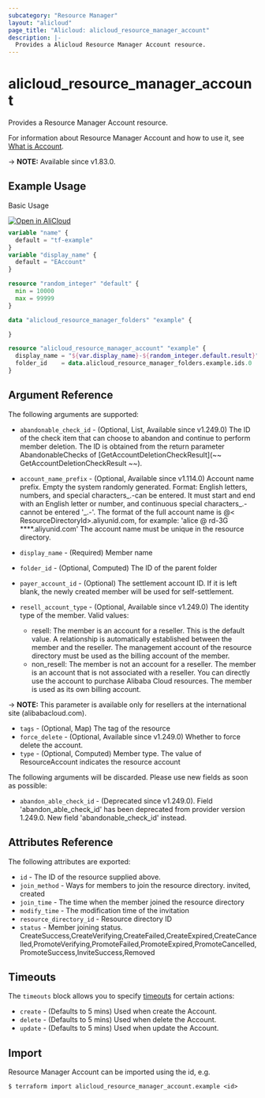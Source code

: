 ```yaml
---
subcategory: "Resource Manager"
layout: "alicloud"
page_title: "Alicloud: alicloud_resource_manager_account"
description: |-
  Provides a Alicloud Resource Manager Account resource.
---
```


# alicloud_resource_manager_account

Provides a Resource Manager Account resource.



For information about Resource Manager Account and how to use it, see [What is Account](https://www.alibabacloud.com/help/en/doc-detail/111231.htm).

-> **NOTE:** Available since v1.83.0.

## Example Usage

Basic Usage

<div style="display: block;margin-bottom: 40px;"><div class="oics-button" style="float: right;position: absolute;margin-bottom: 10px;">
  <a href="https://api.aliyun.com/terraform?resource=alicloud_resource_manager_account&exampleId=a3c39ae4-d702-ffd5-b41b-53e377262ab15bcbe992&activeTab=example&spm=docs.r.resource_manager_account.0.a3c39ae4d7&intl_lang=EN_US" target="_blank">
    <img alt="Open in AliCloud" src="https://img.alicdn.com/imgextra/i1/O1CN01hjjqXv1uYUlY56FyX_!!6000000006049-55-tps-254-36.svg" style="max-height: 44px; max-width: 100%;">
  </a>
</div></div>

```terraform
variable "name" {
  default = "tf-example"
}
variable "display_name" {
  default = "EAccount"
}

resource "random_integer" "default" {
  min = 10000
  max = 99999
}

data "alicloud_resource_manager_folders" "example" {

}

resource "alicloud_resource_manager_account" "example" {
  display_name = "${var.display_name}-${random_integer.default.result}"
  folder_id    = data.alicloud_resource_manager_folders.example.ids.0
}
```

## Argument Reference

The following arguments are supported:
* `abandonable_check_id` - (Optional, List, Available since v1.249.0) The ID of the check item that can choose to abandon and continue to perform member deletion.
The ID is obtained from the return parameter AbandonableChecks of [GetAccountDeletionCheckResult](~~ GetAccountDeletionCheckResult ~~).
* `account_name_prefix` - (Optional, Available since v1.114.0) Account name prefix. Empty the system randomly generated.
Format: English letters, numbers, and special characters_.-can be entered. It must start and end with an English letter or number, and continuous special characters_.-cannot be entered '_.-'.
The format of the full account name is @< ResourceDirectoryId>.aliyunid.com, for example: 'alice @ rd-3G ****.aliyunid.com'
The account name must be unique in the resource directory.

* `display_name` - (Required) Member name
* `folder_id` - (Optional, Computed) The ID of the parent folder
* `payer_account_id` - (Optional) The settlement account ID. If it is left blank, the newly created member will be used for self-settlement.
* `resell_account_type` - (Optional, Available since v1.249.0) The identity type of the member. Valid values:
  - resell: The member is an account for a reseller. This is the default value. A relationship is automatically established between the member and the reseller. The management account of the resource directory must be used as the billing account of the member.
  - non_resell: The member is not an account for a reseller. The member is an account that is not associated with a reseller. You can directly use the account to purchase Alibaba Cloud resources. The member is used as its own billing account.

-> **NOTE:**  This parameter is available only for resellers at the international site (alibabacloud.com).

* `tags` - (Optional, Map) The tag of the resource
* `force_delete` - (Optional, Available since v1.249.0) Whether to force delete the account.
* `type` - (Optional, Computed) Member type. The value of ResourceAccount indicates the resource account

The following arguments will be discarded. Please use new fields as soon as possible:
* `abandon_able_check_id` - (Deprecated since v1.249.0). Field 'abandon_able_check_id' has been deprecated from provider version 1.249.0. New field 'abandonable_check_id' instead.

## Attributes Reference

The following attributes are exported:
* `id` - The ID of the resource supplied above.
* `join_method` - Ways for members to join the resource directory.  invited, created
* `join_time` - The time when the member joined the resource directory
* `modify_time` - The modification time of the invitation
* `resource_directory_id` - Resource directory ID
* `status` - Member joining status.  CreateSuccess,CreateVerifying,CreateFailed,CreateExpired,CreateCancelled,PromoteVerifying,PromoteFailed,PromoteExpired,PromoteCancelled,PromoteSuccess,InviteSuccess,Removed

## Timeouts

The `timeouts` block allows you to specify [timeouts](https://developer.hashicorp.com/terraform/language/resources/syntax#operation-timeouts) for certain actions:
* `create` - (Defaults to 5 mins) Used when create the Account.
* `delete` - (Defaults to 5 mins) Used when delete the Account.
* `update` - (Defaults to 5 mins) Used when update the Account.

## Import

Resource Manager Account can be imported using the id, e.g.

```shell
$ terraform import alicloud_resource_manager_account.example <id>
```
